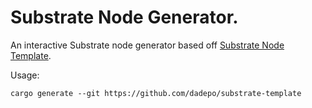 # Substrate Node Generator.

An interactive Substrate node generator based off [Substrate Node Template](https://github.com/substrate-developer-hub/substrate-node-template).

Usage:

```shell
cargo generate --git https://github.com/dadepo/substrate-template
```
